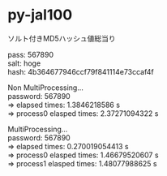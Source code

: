 # py-jal100
ソルト付きMD5ハッシュ値総当り  

pass: 567890  
salt: hoge  
hash: 4b364677946ccf79f841114e73ccaf4f  

Non MultiProcessing...  
password: 567890  
=> elapsed times: 1.3846218586 s  
=> process0 elasped times: 2.37271094322 s  

MultiProcessing...  
password: 567890  
=> elapsed times: 0.270019054413 s  
=> process0 elasped times: 1.46679520607 s  
=> process1 elasped times: 1.48077988625 s  